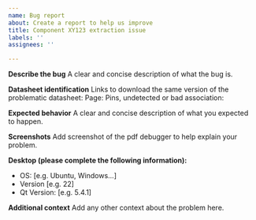 ```yaml
---
name: Bug report
about: Create a report to help us improve
title: Component XY123 extraction issue
labels: ''
assignees: ''

---
```


**Describe the bug**
A clear and concise description of what the bug is.

**Datasheet identification**
Links to download the same version of the problematic datasheet:
Page:
Pins, undetected or bad association:

**Expected behavior**
A clear and concise description of what you expected to happen.

**Screenshots**
Add screenshot of the pdf debugger to help explain your problem.

**Desktop (please complete the following information):**
 - OS: [e.g. Ubuntu, Windows...]
 - Version [e.g. 22]
 - Qt Version: [e.g. 5.4.1]

**Additional context**
Add any other context about the problem here.
